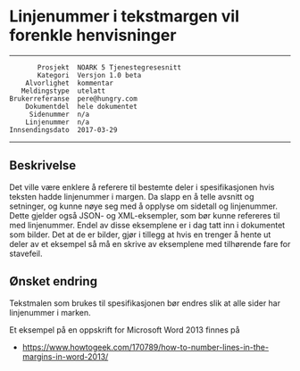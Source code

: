 Linjenummer i tekstmargen vil forenkle henvisninger
===================================================

 ------------------  ---------------------------------
           Prosjekt  NOARK 5 Tjenestegresesnitt
           Kategori  Versjon 1.0 beta
        Alvorlighet  kommentar
       Meldingstype  utelatt
    Brukerreferanse  pere@hungry.com
        Dokumentdel  hele dokumentet
         Sidenummer  n/a
        Linjenummer  n/a
    Innsendingsdato  2017-03-29
 ------------------  ---------------------------------

Beskrivelse
-----------

Det ville være enklere å referere til bestemte deler i spesifikasjonen
hvis teksten hadde linjenummer i margen.  Da slapp en å telle avsnitt
og setninger, og kunne nøye seg med å opplyse om sidetall og
linjenummer.  Dette gjelder også JSON- og XML-eksempler, som bør kunne
refereres til med linjenummer.  Endel av disse eksemplene er i dag
tatt inn i dokumentet som bilder.  Det at de er bilder, gjør i tillegg
at hvis en trenger å hente ut deler av et eksempel så må en skrive av
eksemplene med tilhørende fare for stavefeil.

Ønsket endring
--------------

Tekstmalen som brukes til spesifikasjonen bør endres slik at alle
sider har linjenummer i marken.

Et eksempel på en oppskrift for Microsoft Word 2013 finnes på

* https://www.howtogeek.com/170789/how-to-number-lines-in-the-margins-in-word-2013/
